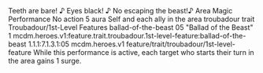 <ability>
  <flavor>Teeth are bare! ♪ Eyes black! ♪ No escaping the beast!♪</flavor>
  <keywords>
    <keyword>Area</keyword>
    <keyword>Magic</keyword>
    <keyword>Performance</keyword>
  </keywords>
  <type>No action</type>
  <distance>5 aura</distance>
  <target>Self and each ally in the area</target>
  <metadata>
    <class>troubadour</class>
    <feature_type>trait</feature_type>
    <file_dpath>Troubadour/1st-Level Features</file_dpath>
    <item_id>ballad-of-the-beast</item_id>
    <item_index>05</item_index>
    <item_name>&quot;Ballad of the Beast&quot;</item_name>
    <level>1</level>
    <scc>mcdm.heroes.v1:feature.trait.troubadour.1st-level-feature:ballad-of-the-beast</scc>
    <scdc>1.1.1:7.1.3.1:05</scdc>
    <source>mcdm.heroes.v1</source>
    <type>feature/trait/troubadour/1st-level-feature</type>
  </metadata>
  <effects>
    <effect type="mundane">While this performance is active, each target who starts their turn in the area gains 1 surge.</effect>
  </effects>
</ability>

